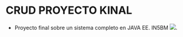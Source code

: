 # CRUD PROYECTO KINAL
- Proyecto final sobre un sistema completo en JAVA EE.
                    IN5BM
![](https://www.kinal.org.gt/images/logo-en.png).